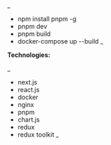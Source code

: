 _ 
- npm install pnpm -g
- pnpm dev
- pnpm build
- docker-compose up --build
_


**Technologies:**

_ 
- next.js
- react.js
- docker
- nginx
- pnpm
- chart.js
- redux
- redux toolkit
_

